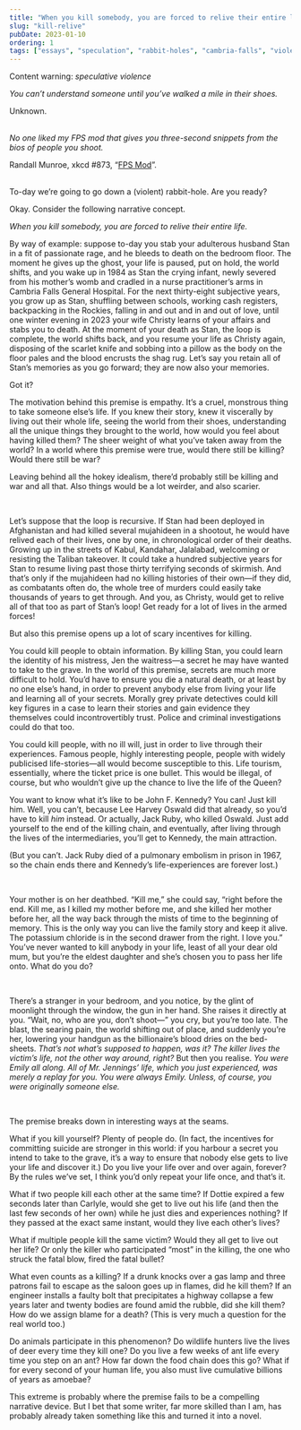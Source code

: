 ```yaml
---
title: "When you kill somebody, you are forced to relive their entire life"
slug: "kill-relive"
pubDate: 2023-01-10
ordering: 1
tags: ["essays", "speculation", "rabbit-holes", "cambria-falls", "violence", "narrative-devices"]
---
```


<div class="content-warning">
<span class="small-caps">Content warning</span>: <i>speculative violence</i>
</div>

_You can’t understand someone until you’ve walked a mile in their shoes._

<div class="quote-attribution">
Unknown.
</div>

<br />

_No one liked my FPS mod that gives you three-second snippets from the bios of people you shoot._

<div class="quote-attribution">
Randall Munroe, xkcd #873, “<a href="https://xkcd.com/873/">FPS Mod</a>”.
</div>

<br />


<span class="small-caps">To-day we’re going to go</span> down a (violent) rabbit-hole. Are you ready?

Okay. Consider the following narrative concept.

_When you kill somebody, you are forced to relive their entire life._

By way of example: suppose to-day you stab your adulterous husband Stan in a fit of passionate rage, and he bleeds to death on the bedroom floor. The moment he gives up the ghost, your life is paused, put on hold, the world shifts, and you wake up in 1984 as Stan the crying infant, newly severed from his mother’s womb and cradled in a nurse practitioner’s arms in Cambria Falls General Hospital. For the next thirty-eight subjective years, you grow up as Stan, shuffling between schools, working cash registers, backpacking in the Rockies, falling in and out and in and out of love, until one winter evening in 2023 your wife Christy learns of your affairs and stabs you to death. At the moment of your death as Stan, the loop is complete, the world shifts back, and you resume your life as Christy again, disposing of the scarlet knife and sobbing into a pillow as the body on the floor pales and the blood encrusts the shag rug. Let’s say you retain all of Stan’s memories as you go forward; they are now also your memories.

Got it?

The motivation behind this premise is empathy. It’s a cruel, monstrous thing to take someone else’s life. If you knew their story, knew it viscerally by living out their whole life, seeing the world from their shoes, understanding all the unique things they brought to the world, how would you feel about having killed them? The sheer weight of what you’ve taken away from the world? In a world where this premise were true, would there still be killing? Would there still be war?

Leaving behind all the hokey idealism, there’d probably still be killing and war and all that. Also things would be a lot weirder, and also scarier.

<br />

Let’s suppose that the loop is recursive. If Stan had been deployed in Afghanistan and had killed several mujahideen in a shootout, he would have relived each of their lives, one by one, in chronological order of their deaths. Growing up in the streets of Kabul, Kandahar, Jalalabad, welcoming or resisting the Taliban takeover. It could take a hundred subjective years for Stan to resume living past those thirty terrifying seconds of skirmish. And that’s only if the mujahideen had no killing histories of their own—if they did, as combatants often do, the whole tree of murders could easily take thousands of years to get through. And you, as Christy, would get to relive all of that too as part of Stan’s loop! Get ready for a lot of lives in the armed forces!

But also this premise opens up a lot of scary incentives for killing.

You could kill people to obtain information. By killing Stan, you could learn the identity of his mistress, Jen the waitress—a secret he may have wanted to take to the grave. In the world of this premise, secrets are much more difficult to hold. You’d have to ensure you die a natural death, or at least by no one else’s hand, in order to prevent anybody else from living your life and learning all of your secrets. Morally grey private detectives could kill key figures in a case to learn their stories and gain evidence they themselves could incontrovertibly trust. Police and criminal investigations could do that too.

You could kill people, with no ill will, just in order to live through their experiences. Famous people, highly interesting people, people with widely publicised life-stories—all would become susceptible to this. Life tourism, essentially, where the ticket price is one bullet. This would be illegal, of course, but who wouldn’t give up the chance to live the life of the Queen?

You want to know what it’s like to be John F. Kennedy? You can! Just kill him. Well, you can’t, because Lee Harvey Oswald did that already, so you’d have to kill _him_ instead. Or actually, Jack Ruby, who killed Oswald. Just add yourself to the end of the killing chain, and eventually, after living through the lives of the intermediaries, you’ll get to Kennedy, the main attraction.

(But you can’t. Jack Ruby died of a pulmonary embolism in prison in 1967, so the chain ends there and Kennedy’s life-experiences are forever lost.)

<br />

Your mother is on her deathbed. “Kill me,” she could say, “right before the end. Kill me, as I killed my mother before me, and she killed her mother before her, all the way back through the mists of time to the beginning of memory. This is the only way you can live the family story and keep it alive. The potassium chloride is in the second drawer from the right. I love you.” You’ve never wanted to kill anybody in your life, least of all your dear old mum, but you’re the eldest daughter and she’s chosen you to pass her life onto. What do you do?

<br />

There’s a stranger in your bedroom, and you notice, by the glint of moonlight through the window, the gun in her hand. She raises it directly at you. “Wait, no, who are you, don’t shoot—” you cry, but you’re too late. The blast, the searing pain, the world shifting out of place, and suddenly you’re her, lowering your handgun as the billionaire’s blood dries on the bed-sheets. _That’s not what’s supposed to happen, was it? The killer lives the victim’s life, not the other way around, right?_ But then you realise. _You were Emily all along. All of Mr. Jennings’ life, which you just experienced, was merely a replay for you. You were always Emily. Unless, of course, you were originally someone else._

<br />

The premise breaks down in interesting ways at the seams.

What if you kill yourself? Plenty of people do. (In fact, the incentives for committing suicide are stronger in this world: if you harbour a secret you intend to take to the grave, it’s a way to ensure that nobody else gets to live your life and discover it.) Do you live your life over and over again, forever? By the rules we’ve set, I think you’d only repeat your life once, and that’s it.

What if two people kill each other at the same time? If Dottie expired a few seconds later than Carlyle, would she get to live out his life (and then the last few seconds of her own) while he just dies and experiences nothing? If they passed at the exact same instant, would they live each other’s lives?

What if multiple people kill the same victim? Would they all get to live out her life? Or only the killer who participated “most” in the killing, the one who struck the fatal blow, fired the fatal bullet?

What even counts as a killing? If a drunk knocks over a gas lamp and three patrons fail to escape as the saloon goes up in flames, did he kill them? If an engineer installs a faulty bolt that precipitates a highway collapse a few years later and twenty bodies are found amid the rubble, did she kill them? How do we assign blame for a death? (This is very much a question for the real world too.)

Do animals participate in this phenomenon? Do wildlife hunters live the lives of deer every time they kill one? Do you live a few weeks of ant life every time you step on an ant? How far down the food chain does this go? What if for every second of your human life, you also must live cumulative billions of years as amoebae?

This extreme is probably where the premise fails to be a compelling narrative device. But I bet that some writer, far more skilled than I am, has probably already taken something like this and turned it into a novel.